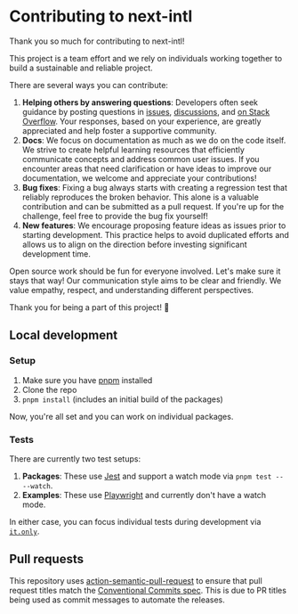# Contributing to next-intl

Thank you so much for contributing to next-intl!

This project is a team effort and we rely on individuals working together to build a sustainable and reliable project.

There are several ways you can contribute:

1. **Helping others by answering questions**: Developers often seek guidance by posting questions in [issues](https://github.com/amannn/next-intl/issues), [discussions](https://github.com/amannn/next-intl/discussions), and [on Stack Overflow](https://stackoverflow.com/search?q=%22next-intl%22). Your responses, based on your experience, are greatly appreciated and help foster a supportive community.
2. **Docs**: We focus on documentation as much as we do on the code itself. We strive to create helpful learning resources that efficiently communicate concepts and address common user issues. If you encounter areas that need clarification or have ideas to improve our documentation, we welcome and appreciate your contributions!
3. **Bug fixes**: Fixing a bug always starts with creating a regression test that reliably reproduces the broken behavior. This alone is a valuable contribution and can be submitted as a pull request. If you're up for the challenge, feel free to provide the bug fix yourself!
4. **New features**: We encourage proposing feature ideas as issues prior to starting development. This practice helps to avoid duplicated efforts and allows us to align on the direction before investing significant development time.

Open source work should be fun for everyone involved. Let's make sure it stays that way! Our communication style aims to be clear and friendly. We value empathy, respect, and understanding different perspectives.

Thank you for being a part of this project! 🙌

## Local development

### Setup

1. Make sure you have [pnpm](https://pnpm.io/) installed
2. Clone the repo
3. `pnpm install` (includes an initial build of the packages)

Now, you're all set and you can work on individual packages.

### Tests

There are currently two test setups:
1. **Packages**: These use [Jest](https://jestjs.io/) and support a watch mode via `pnpm test -- --watch`.
2. **Examples**: These use [Playwright](https://playwright.dev/) and currently don't have a watch mode.

In either case, you can focus individual tests during development via [`it.only`](https://jestjs.io/docs/api#testonlyname-fn-timeout).

## Pull requests

This repository uses [action-semantic-pull-request](https://github.com/amannn/action-semantic-pull-request) to ensure that pull request titles match the [Conventional Commits spec](https://www.conventionalcommits.org/en/v1.0.0/). This is due to PR titles being used as commit messages to automate the releases.
